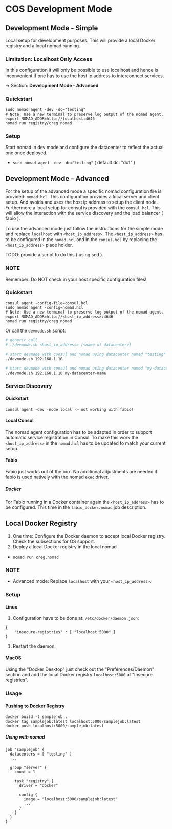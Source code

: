 # COS Development Mode

## Development Mode - Simple

Local setup for development purposes.
This will provide a local Docker registry and a local nomad running.

### Limitation: Localhost Only Access

In this configuration it will only be possible to use localhost and
hence is inconvenient if one has to use the host ip address to interconnect services.

-> Section: **Development Mode - Advanced**

### Quickstart

```
sudo nomad agent -dev -dc="testing"
# Note: Use a new terminal to preserve log output of the nomad agent.
export NOMAD_ADDR=http://localhost:4646
nomad run registry/creg.nomad
```

### Setup

Start nomad in dev mode and configure the datacenter
to reflect the actual one once deployed.

* `sudo nomad agent -dev -dc="testing"` ( default dc: "dc1" )

## Development Mode - Advanced

For the setup of the advanced mode a specific nomad configuration file
is provided: `nomad.hcl`. This configuration provides a local server and
client setup. And avoids and uses the host ip address to setup the client node.
Furthermore a local setup for consul is provided with the `consul.hcl`.
This will allow the interaction with the service discovery and
the load balancer ( fabio ).

To use the advanced mode just follow the instructions for the simple mode and
replace `localhost` with `<host_ip_address>`.
The `<host_ip_address>` has to be configured in the `nomad.hcl` and
in the `consul.hcl` by replacing the `<host_ip_address>` place holder.

TODO: provide a script to do this ( using sed ).

### NOTE

Remember: Do NOT check in your host specific configuration files!

### Quickstart

```
consul agent -config-file=consul.hcl
sudo nomad agent -config=nomad.hcl
# Note: Use a new terminal to preserve log output of the nomad agent.
export NOMAD_ADDR=http://<host_ip_address>:4646
nomad run registry/creg.nomad
```

Or call the `devmode.sh` script:

```bash
# generic call
# ./devmode.sh <host_ip_address> [<name of datacenter>]

# start devmode with consul and nomad using datacenter named "testing"
./devmode.sh 192.168.1.10

# start devmode with consul and nomad using datacenter named "my-datacenter-name"
./devmode.sh 192.168.1.10 my-datacenter-name
```

### Service Discovery

#### Quickstart

```
consul agent -dev -node local -> not working with fabio!
```

#### Local Consul

The nomad agent configuration has to be adapted in order to support
automatic service registration in Consul.
To make this work the `<host_ip_address>` in the `nomad.hcl`
has to be updated to match your current setup.

#### Fabio

Fabio just works out of the box. No additional adjustments are needed
if fabio is used natively with the nomad `exec` driver.

##### Docker

For Fabio running in a Docker container again the `<host_ip_address>`
has to be configured. This time in the `fabio_docker.nomad` job description.

## Local Docker Registry

1. One time: Configure the Docker daemon to accept local Docker registry.
   Check the subsections for OS support.
1. Deploy a local Docker registry in the local nomad
  * `nomad run creg.nomad`

### NOTE

* Advanced mode: Replace `localhost` with your `<host_ip_address>`.

### Setup

#### Linux

1. Configuration have to be done at: `/etc/docker/daemon.json`:

```
{
    "insecure-registries" : [ "localhost:5000" ]
}

```

1. Restart the daemon.

#### MacOS

Using the "Docker Desktop" just check out the "Preferences/Daemon" section and
add the local Docker registry `localhost:5000` at "Insecure registries".

### Usage

#### Pushing to Docker Registry

```
docker build -t samplejob .
docker tag samplejob:latest localhost:5000/samplejob:latest
docker push localhost:5000/samplejob:latest
```

##### Using with nomad

```
job "samplejob" {
  datacenters = [ "testing" ]
  ...

  group "server" {
    count = 1

    task "registry" {
      driver = "docker"

      config {
        image = "localhost:5000/samplejob:latest"
        ...
      }
    }
  }
}

```

